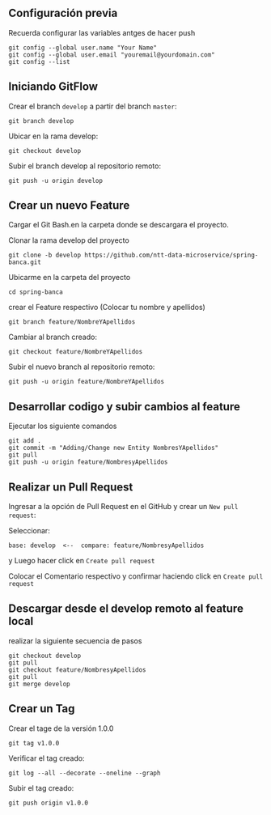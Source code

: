 ## Configuración previa

Recuerda configurar las variables antges de hacer push

```
git config --global user.name "Your Name"
git config --global user.email "youremail@yourdomain.com"
git config --list
```

## Iniciando GitFlow

Crear el branch `develop` a partir del branch `master`:

`git branch develop`

Ubicar en la rama develop:

`git checkout develop`

Subir el branch develop al repositorio remoto:

`git push -u origin develop`

## Crear un nuevo Feature

Cargar el Git Bash.en la carpeta donde se descargara el proyecto.

Clonar la rama develop del proyecto

`git clone -b develop https://github.com/ntt-data-microservice/spring-banca.git`

Ubicarme en la carpeta del proyecto

`cd spring-banca`

crear el Feature respectivo (Colocar tu nombre y apellidos)

`git branch feature/NombreYApellidos`

Cambiar al branch creado:

`git checkout feature/NombreYApellidos`

Subir el nuevo branch al repositorio remoto:

`git push -u origin feature/NombreYApellidos`

## Desarrollar codigo y subir cambios al feature

Ejecutar los siguiente comandos
```
git add .
git commit -m "Adding/Change new Entity NombresYApellidos"
git pull
git push -u origin feature/NombresyApellidos
```

## Realizar un Pull Request

Ingresar a la opción de Pull Request en el GitHub y crear un `New pull request`:

Seleccionar:

`base: develop  <--  compare: feature/NombresyApellidos`

y Luego hacer click en `Create pull request`

Colocar el Comentario respectivo y confirmar haciendo click en `Create pull request`

## Descargar desde el develop remoto al feature local

realizar la siguiente secuencia de pasos

```
git checkout develop
git pull
git checkout feature/NombresyApellidos
git pull
git merge develop
```

## Crear un Tag

Crear el tage de la versión 1.0.0

`git tag v1.0.0`

Verificar el tag creado:

`git log --all --decorate --oneline --graph`

Subir el tag creado:

`git push origin v1.0.0`








